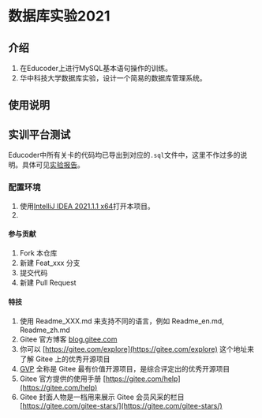 # 数据库实验2021

## 介绍
1.  在Educoder上进行MySQL基本语句操作的训练。
2.  华中科技大学数据库实验，设计一个简易的数据库管理系统。

## 使用说明
## 实训平台测试
Educoder中所有关卡的代码均已导出到对应的`.sql`文件中，这里不作过多的说明。具体可见[实验报告](实验报告.docx)。

### 配置环境
1.  使用[IntelliJ IDEA 2021.1.1 x64](https://www.jetbrains.com/idea/download/#section=windows)打开本项目。
2.  

#### 参与贡献

1.  Fork 本仓库
2.  新建 Feat_xxx 分支
3.  提交代码
4.  新建 Pull Request


#### 特技

1.  使用 Readme\_XXX.md 来支持不同的语言，例如 Readme\_en.md, Readme\_zh.md
2.  Gitee 官方博客 [blog.gitee.com](https://blog.gitee.com)
3.  你可以 [https://gitee.com/explore](https://gitee.com/explore) 这个地址来了解 Gitee 上的优秀开源项目
4.  [GVP](https://gitee.com/gvp) 全称是 Gitee 最有价值开源项目，是综合评定出的优秀开源项目
5.  Gitee 官方提供的使用手册 [https://gitee.com/help](https://gitee.com/help)
6.  Gitee 封面人物是一档用来展示 Gitee 会员风采的栏目 [https://gitee.com/gitee-stars/](https://gitee.com/gitee-stars/)
